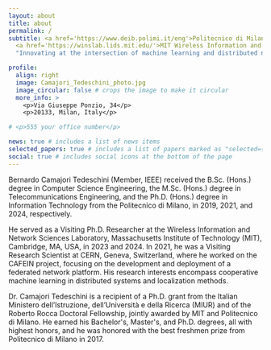 ```yaml
---
layout: about
title: about
permalink: /
subtitle: <a href='https://www.deib.polimi.it/eng'>Politecnico di Milano, DEIB</a>,
  <a href='https://winslab.lids.mit.edu/'>MIT Wireless Information and Network Sciences Laboratory</a>.<br>
  "Innovating at the intersection of machine learning and distributed networks."

profile:
  align: right
  image: Camajori_Tedeschini_photo.jpg
  image_circular: false # crops the image to make it circular
  more_info: >
    <p>Via Giuseppe Ponzio, 34</p>
    <p>20133, Milan, Italy</p>

# <p>555 your office number</p>

news: true # includes a list of news items
selected_papers: true # includes a list of papers marked as "selected={true}"
social: true # includes social icons at the bottom of the page
---
```



<!-- # V2 -->
Bernardo Camajori Tedeschini (Member, IEEE) received the B.Sc. (Hons.) degree in Computer Science Engineering, the M.Sc. (Hons.) degree in Telecommunications Engineering, and the Ph.D. (Hons.) degree in Information Technology from the Politecnico di Milano, in 2019, 2021, and 2024, respectively.

He served as a Visiting Ph.D. Researcher at the Wireless Information and Network Sciences Laboratory, Massachusetts Institute of Technology (MIT), Cambridge, MA, USA, in 2023 and 2024. In 2021, he was a Visiting Research Scientist at CERN, Geneva, Switzerland, where he worked on the CAFEIN project, focusing on the development and deployment of a federated network platform.
His research interests encompass cooperative machine learning in distributed systems and localization methods.

Dr. Camajori Tedeschini is a recipient of a Ph.D. grant from the Italian Ministero dell’Istruzione, dell’Università e della Ricerca (MIUR) and of the Roberto Rocca Doctoral Fellowship, jointly awarded by MIT and Politecnico di Milano. He earned his Bachelor's, Master's, and Ph.D. degrees, all with highest honors, and he was honored with the best freshmen prize from Politecnico di Milano in 2017.


<!-- # V1 -->
<!-- Bernardo Camajori Tedeschini (Graduate Student Member, IEEE) is pursuing the Ph.D. degree in Information Technology at the Dipartimento di Elettronica, Informazione e Bioingegneria (DEIB), Politecnico di Milano, Milan, Italy, since November 2021. He received his M.Sc. (Hons.) degree in Telecommunications Engineering and B.Sc. (Hons.) degree in Computer Science from the Politecnico di Milano, Milan, Italy, in 2021 and 2019, respectively.

Currently, he is a Visiting PhD Researcher at the Wireless Information and Network Sciences Laboratory, the Massachusetts Institute of Technology (MIT), Cambridge, MA, USA. In 2021, he has served as a Visiting Research Scientist at CERN, Geneva, Switzerland, where he worked on the CAFEIN project, focusing on the development and deployment of a Federated network platform.
His research interests encompass federated learning, machine learning for signal processing and sensing over networks, and localization methods.

Mr. Camajori Tedeschini is a recipient of a Ph.D. grant from Italy's Ministero dell'Istruzione, dell'Università e della Ricerca (MIUR) and the Roberto Rocca Doctoral Fellowship, which was jointly awarded by MIT and Politecnico di Milano. He earned both his Bachelor's and Master's degrees with highest honors and he was honored with the best freshmen prize from Politecnico di Milano in 2017. -->
